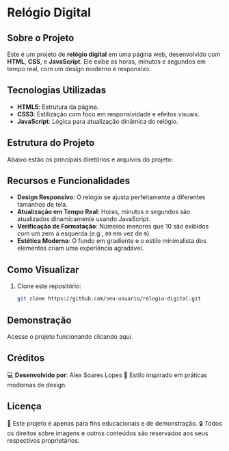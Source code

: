# Relógio Digital

## Sobre o Projeto
Este é um projeto de **relógio digital** em uma página web, desenvolvido com **HTML**, **CSS**, e **JavaScript**. Ele exibe as horas, minutos e segundos em tempo real, com um design moderno e responsivo.

## Tecnologias Utilizadas
- **HTML5**: Estrutura da página.
- **CSS3**: Estilização com foco em responsividade e efeitos visuais.
- **JavaScript**: Lógica para atualização dinâmica do relógio.

## Estrutura do Projeto
Abaixo estão os principais diretórios e arquivos do projeto:


## Recursos e Funcionalidades
- **Design Responsivo**: O relógio se ajusta perfeitamente a diferentes tamanhos de tela.
- **Atualização em Tempo Real**: Horas, minutos e segundos são atualizados dinamicamente usando JavaScript.
- **Verificação de Formatação**: Números menores que 10 são exibidos com um zero à esquerda (e.g., `09` em vez de `9`).
- **Estética Moderna**: O fundo em gradiente e o estilo minimalista dos elementos criam uma experiência agradável.

## Como Visualizar
1. Clone este repositório:
   ```bash
   git clone https://github.com/seu-usuario/relogio-digital.git


## Demonstração
Acesse o projeto funcionando clicando aqui.

## Créditos
💻 **Desenvolvido por**: Alex Soares Lopes
🎨 Estilo inspirado em práticas modernas de design.

## Licença
📄 Este projeto é apenas para fins educacionais e de demonstração.
🔒 Todos os direitos sobre imagens e outros conteúdos são reservados aos seus respectivos proprietários.